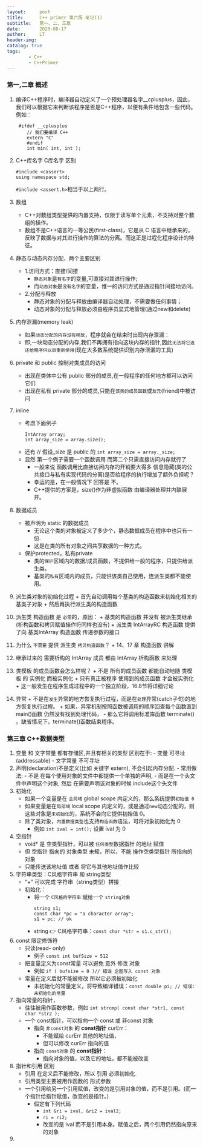 ```yaml
---
layout:     post
title:      C++ primer 第六版 笔记(1)
subtitle:   第一、二、三章
date:       2020-08-17
author:     LT
header-img: 
catalog: true
tags:
		- C++
		- C++Primer
---
```



### 第一,二章 概述
1. 编译C++程序时，编译器自动定义了一个预处理器名字__cplusplus，因此，我们可以根据它来判断该程序是否是C++程序，以便有条件地包含一些代码。例如：
	``` 
	 #ifdef __cplusplus 
		// 我们要编译 C++ 
		extern "C" 
		#endif 
		int min( int, int );
	```
2. C++库名字 C库名字 区别
	```
	#include <cassert>
	using namespace std;
	```
	`#include <assert.h>`相当于以上两行。
3. 数组
	- C++对数组类型提供的内置支持，仅限于读写单个元素，不支持对整个数组的操作。
	- 数组不是C++语言的一等公民(first-class)，它是从 C 语言中继承来的，反映了数据与对其进行操作的算法的分离。而这正是过程化程序设计的特征。
4. 静态与动态内存分配，两个主要区别
	- 1.访问方式：直接/间接
		+ `静态对象`是`有名字`的变量,可直接对其进行操作;
		+ 而`动态对象`是`没有名字`的变量，惟一的访问方式是通过指针间接地访问。
	- 2.分配与释放
		+ 静态对象的分配与释放由编译器自动处理，不需要做任何事情；
		+ 动态对象的分配与释放必须由程序员显式地管理(通过new和delete)
5. 内存泄漏(memory leak)
	- 如果`动态分配的内存没有释放`，程序就会在结束时出现内存泄漏：
	- 即,一块动态分配的内存,我们不再拥有指向这块内存的指针,因此`无法将它返还给程序供以后重新使用`(现在大多数系统提供识别内存泄漏的工具)
6. private 和 public 控制对类成员的访问 
	- 出现在类体中公有 public 部分的成员,在一般程序的任何地方都可以访问它们 
	- 出现在私有 private 部分的成员,只能在`该类的成员函数`或`友元`(friend)中被访问
7. inline
	- 考虑下面例子
		```
		IntArray array; 
		int array_size = array.size(); 
		```
	- 还有 // 假设_size 是 public 的
		`int array_size = array._size; `
	- 显然 第一个例子需要一个函数调用 而第二个只需直接访问内存就行了
		+ 一般来说 函数调用比直接访问内存的开销要大得多 信息隐藏(类的公共接口与私有实现代码的分离)是否给程序的执行增加了额外负担呢？
		+ 幸运的是，在一般情况下 回答是 不。
		+ C++提供的方案是，size()作为非虚拟函数 由编译器处理并内联展开。

8. 数据成员
	- 被声明为 static 的数据成员
		- 无论这个类的对象被定义了多少个，静态数据成员在程序中也只有一份.
		- 这是在类的所有对象之间共享数据的一种方式。
	- 保护protected，私有private
		- 类的`保护`区域内的数据/成员函数，不提供给一般的程序，只提供给派生类。
		- 基类的`私有`区域内的成员，只能供该类自己使用，连派生类都不能使用。
		
9. 派生类对象的初始化过程
		+ 首先自动调用每个基类的构造函数来初始化相关的基类子对象 
		+ 然后再执行派生类的构造函数
10. 派生类 构造函数 是 `必需`的，原因：
		+ 基类的构造函数 并没有 被派生类继承(析构函数和拷贝赋值操作符同样也没有)
		+ 派生类 IntArrayRC 构造函数 提供了向 基类IntArray 构造函数 传递参数的接口
11. 为什么 `不需要` 提供 派生类 `拷贝构造函数`？
		+ 14、17 章  构造函数  讲解
12. 继承过来的 需要析构的 IntArray 成员 都由 IntArray 析构函数 来处理
13. 类模板 的成员函数会怎么样呢？
		+ 不是 所有的成员函数 都能自动地随 类模板 的 实例化 而被实例化 
		+ 只有真正被程序 使用到的成员函数 才会被实例化 
		+ 这一般发生在程序生成过程中的一个独立阶段，16.8节将详细讨论
14. 异常
		+ 不是在`发生`异常的地方恢复执行过程，而是在`处理`异常(catch子句)的地方恢复执行过程。
		+ 如果，异常机制按照函数被调用的顺序回查每个函数直到 main()函数 仍然没有找到处理代码，
			- 那么它将调用标准库函数 terminate() 。缺省情况下，terminate()函数结束程序。
			


### 第三章 C++数据类型
1. 变量 和 文字常量 都有存储区,并且有相关的类型 区别在于:
		- 变量 可寻址(addressable)
		- 文字常量 不可寻址
2. 声明(declaration)不是定义(比如 关键字 extern), 不会引起内存分配.
		- 常用做法:
		- 不是 在每个使用对象的文件中都提供一个单独的声明, 
		- 而是在一个头文件中声明这个对象, 然后 在需要声明该对象的时候 include这个头文件
3. 初始化
	- 如果一个变量是在 `全局域` global scope 内定义的，那么系统提供`初始值 0`   
	- 如果变量是在`局部域` local scope 内定义的，或是通过`new`动态分配的，则这些对象是`未初始化`的，系统不会向它提供初始值 0。
	- 除了类对象，`内置数据类型`也支持`构造函数`语法，可将对象初始化为 0
		+ 例如 `int ival = int();`  设置 ival 为 0
4. 空指针
	- void* 是 空类型指针，可以被 `任何类型`数据指针 的地址 赋值
	- 但 空指针 指向的 对象类型 未知，所以，不能 操作空类型指针 所指向的对象 
	- 只能传送该地址值 或者 将它与其他地址值作比较
5. 字符串类型：C风格字符串 和 string类型
	- “+” 可以完成 字符串（string类型）拼接 
	- 初始化：
		+ 将一个 `C风格的字符串` 赋给一个 `string对象`
			```
			string s1; 
			const char *pc = "a character array"; 
			s1 = pc; // ok
			```
		+ string 👉 C风格字符串：`const char *str = s1.c_str();`
5. const 限定修饰符
	- 只读(read- only)
		+ 例子 `const int bufSize = 512 `   
	- 把变量定义为const常量  可以避免 意外 修改 对象
		+ 例如 `if ( bufsize = 0 )// 错误 企图写入 const 对象`		
	- 常量在定义后就不能被修改 所以它必须被初始化
		+ 未初始化的常量定义，将导致编译错误：`const double pi; // 错误: 未初始化的常量`
6. 指向常量的指针，
	- 往往被用作函数参数，例如 `int strcmp( const char *str1, const char *str2 );`
	- 一个 const指针，可以指向一个 const 或 非const 对象
		+ 指向 `非const对象` 的 **const指针** curErr：
			* 不能赋给 curErr 其他的地址值，
			* 但可以修改 curErr 指向的值
		+ 指向 `const对象` 的 **const指针**：
			* 指向对象的值，以及它的地址，都不能被改变
7. 指针和引用 区别
	- 引用 在定义后不能修改，所以 引用 必须初始化.
	- 引用类型主要被用作函数的 形式参数
	- 一个引用给另一个引用赋值，改变的是引用对象的值，而不是引用。(而一个指针给指针赋值，改变的是指针。)
		+ 假定有下列代码
			- `int &ri = ival, &ri2 = ival2;`
			- `ri = ri2;`
			- 改变的是 ival 而不是引用本身。赋值之后，两个引用仍然指向原来的对象
8. 			